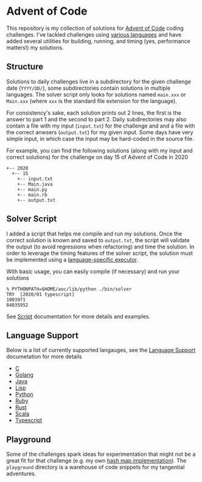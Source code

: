 # Advent of Code

This repository is my collection of solutions for [Advent of Code](https://adventofcode.com/) coding challenges. I've tackled challenges using [various languages](doc/languages.md) and have added several utilities for building, running, and timing (yes, performance matters!) my solutions.

## Structure

Solutions to daily challenges live in a subdirectory for the given challenge date (`YYYY/DD/`), some subdirectories contain solutions in multiple languages. The solver script only looks for solutions named `main.xxx` or `Main.xxx` (where `xxx` is the standard file extension for the language).

For consistency's sake, each solution prints out 2 lines, the first is the answer to part 1 and the second to part 2. Daily subdirectories may also contain a file with my input (`input.txt`) for the challenge and and a file with the correct anwsers (`output.txt`) for my given input. Some days have very simple input, in which case the input may be hard-coded in the source file.

For example, you can find the following solutions (along with my input and correct solutions) for the challenge on day 15 of Advent of Code in 2020

```
+-- 2020
  +-- 15
    +-- input.txt
    +-- Main.java
    +-- main.py
    +-- main.rb
    +-- output.txt
```

## Solver Script

I added a script that helps me compile and run my solutions. Once the correct solution is known and saved to `output.txt`, the script will validate the output (to avoid regressions when refactoring) and time the solution. In order to leverage the timing features of the solver script, the solution must be implemented using a [language-specific executor](doc/languages.md).

With basic usage, you can easily compile (if necessary) and run your solutions

```
% PYTHONPATH=$HOME/aoc/lib/python ./bin/solver
TRY  [2020/01 typescript]
1003971
84035952
```

See [Script](doc/script.md) documentation for more details and examples.

## Language Support

Below is a list of currently supported langauges, see the [Language Support](doc/languages.md) documetation for more details

- [C](doc/languages.md#c)
- [Golang](doc/languages.md#golang)
- [Java](doc/languages.md#java)
- [Lisp](doc/languages.md#lisp)
- [Python](doc/languages.md#python)
- [Ruby](doc/languages.md#ruby)
- [Rust](doc/languages.md#rust)
- [Scala](doc/languages.md#scala)
- [Typescript](doc/languages.md#typescript)

## Playground

Some of the challenges spark ideas for experimentation that might not be a great fit for that challenge (e.g. my own [hash map implementation](playground/hash_map.rb)). The `playground` directory is a warehouse of code snippets for my tangential adventures.
